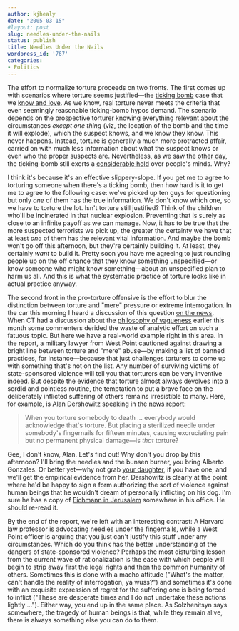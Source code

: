 ```yaml
---
author: kjhealy
date: "2005-03-15"
#layout: post
slug: needles-under-the-nails
status: publish
title: Needles Under the Nails
wordpress_id: '767'
categories:
- Politics
---
```


The effort to normalize torture proceeds on two fronts. The first comes up with scenarios where torture seems justified—the [ticking bomb](http://crookedtimber.org/2005/03/13/torture-2/) case that we [know and love](http://crookedtimber.org/2004/06/18/by-the-power-of-stipulation-i-have-the-power). As we know, real torture never meets the criteria that even seemingly reasonable ticking-bomb hypos demand. The scenario depends on the prospective torturer knowing everything relevant about the circumstances *except one thing* (viz, the location of the bomb and the time it will explode), which the suspect knows, and we know they know. This never happens. Instead, torture is generally a much more protracted affair, carried on with much less information about what the suspect knows or even who the proper suspects are. Nevertheless, as we saw the [other day](http://crookedtimber.org/2005/03/13/torture-2/), the ticking-bomb still exerts a [considerable hold](http://www.washingtonpost.com/wp-dyn/articles/A18709-2005Mar8.html) over people's minds. Why?

I think it's because it's an effective slippery-slope. If you get me to agree to torturing someone when there's a ticking bomb, then how hard is it to get me to agree to the following case: we've picked up ten guys for questioning but only *one* of them has the true information. We don't know which one, so we have to torture the lot. Isn't torture still justified? Think of the children who'll be incinerated in that nuclear explosion. Preventing that is surely as close to an infinite payoff as we can manage. Now, it has to be true that the more suspected terrorists we pick up, the greater the certainty we have that at least *one* of them has the relevant vital information. And maybe the bomb won't go off this afternoon, but they're certainly building it. At least, they certainly *want* to build it. Pretty soon you have me agreeing to just rounding people up on the off chance that they know something unspecified—or know someone who might know something—about an unspecified plan to harm us all. And this is what the systematic practice of torture looks like in actual practice anyway.

The second front in the pro-torture offensive is the effort to blur the distinction between torture and "mere" pressure or extreme interrogation. In the car this morning I heard a discussion of this question [on the news](http://www.npr.org/templates/story/story.php?storyId=4535190). When CT had a discussion about the [philosophy of vagueness](http://crookedtimber.org/2005/03/01/rorty-vs-soames/) earlier this month some commenters derided the waste of analytic effort on such a fatuous topic. But here we have a real-world example right in this area. In the report, a military lawyer from West Point cautioned against drawing a bright line between torture and "mere" abuse—by making a list of banned practices, for instance—because that just challenges torturers to come up with something that's not on the list. Any number of surviving victims of state-sponsored violence will tell you that torturers can be very inventive indeed. But despite the evidence that torture almost always devolves into a sordid and pointless routine, the temptation to put a brave face on the deliberately inflicted suffering of others remains irresistible to many. Here, for example, is Alan Dershowitz speaking in the [news report](http://www.npr.org/templates/story/story.php?storyId=4535190):

> When you torture somebody to death … everybody would acknowledge that's torture. But placing a sterilized needle under somebody's fingernails for fifteen minutes, causing excruciating pain but no permanent physical damage—is *that* torture?

Gee, I don't know, Alan. Let's find out! Why don't you drop by this afternoon? I'll bring the needles and the bunsen burner, you bring Alberto Gonzales. Or better yet—why not grab [your daughter](http://highclearing.com/index.php/archives/2005/03/14/4045), if you have one, and we'll get the empirical evidence from her. Dershowitz is clearly at the point where he'd be happy to sign a form authorizing the sort of violence against human beings that he wouldn't dream of personally inflicting on his dog. I'm sure he has a copy of [Eichmann in Jerusalem](http://www.amazon.com/exec/obidos/ASIN/0140187650/ref=nosim/) somewhere in his office. He should re-read it.

By the end of the report, we're left with an interesting contrast: A Harvard law professor is advocating needles under the fingernails, while a West Point officer is arguing that you just can't justify this stuff under any circumstances. Which do you think has the better understanding of the dangers of state-sponsored violence? Perhaps the most disturbing lesson from the current wave of rationalization is the ease with which people will begin to strip away first the legal rights and then the common humanity of others. Sometimes this is done with a macho attitude ("What's the matter, can't handle the reality of interrogation, ya wuss?") and sometimes it's done with an exquisite expression of regret for the suffering one is being forced to inflict ("These are desperate times and I do not undertake these actions lightly …"). Either way, you end up in the same place. As Solzhenitsyn says somewhere, the tragedy of human beings is that, while they remain alive, there is always something else you can do to them.
